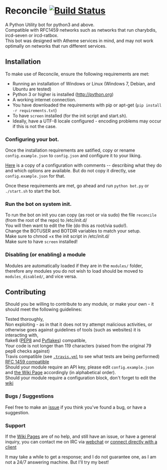 Reconcile [![Build Status](https://travis-ci.org/Zarthus/Reconcile.svg)](https://travis-ci.org/Zarthus/Reconcile)
=========

A Python Utility bot for python3 and above.  
Compatible with RFC1459 networks such as networks that run charybdis, ircd-seven or ircd-ratbox.  
This bot was designed with Atheme services in mind, and may not work optimally on networks that run different services.  

## Installation

To make use of Reconcile, ensure the following requirements are met:

* Running an installation of Windows or Linux (Windows 7, Debian, and Ubuntu are tested)
* Python 3 or higher is installed (http://python.org)
* A working internet connection.
* You have downloaded the requirements with pip or apt-get (`pip install -r requirements.txt`)
* To have `screen` installed (for the init script and start.sh).
* Ideally, have a UTF-8 locale configured - encoding problems may occur if this is not the case.

### Configuring your bot.

Once the installation requirements are satified, copy or rename `config.example.json` to `config.json` and configure it to your liking.

[Here](https://github.com/Zarthus/Reconcile/wiki/Configuring-Reconcile) is a copy of a configuration with comments -- describing what they do and which options are available.
But do not copy it directly, use `config.example.json` for that.

Once these requirements are met, go ahead and run `python bot.py` or `./start.sh` to start the bot.

### Run the bot on system init.

To run the bot on init you can copy (as root or via sudo) the file `reconcile` (from the root of the repo) to /etc/init.d/  
You will then want to edit the file (do this as root/via sudo!).  
Change the BOTUSER and BOTDIR variables to match your setup.  
Make sure to chmod +x the init script in /etc/init.d/  
Make sure to have `screen` installed!  

### Disabling (or enabling) a module

Modules are automatically loaded if they are in the `modules/` folder, therefore any modules you do not wish to load should be moved to `modules_disabled/`, and vice versa.

## Contributing

Should you be willing to contribute to any module, or make your own - it should meet the following guidelines:

Tested thoroughly,  
Non exploiting - as in that it does not try attempt malicious activities, or otherwise goes against guidelines of tools (such as websites) it is interacting with,  
flake8 ([PEP8](http://legacy.python.org/dev/peps/pep-0008/) and [Pyflakes](https://pypi.python.org/pypi/pyflakes)) compatible,  
Your code is not longer than 119 characters (raised from the original 79 pep8 checks against)  
Travis compatible (see [`.travis.yml`](.travis.yml) to see what tests are being performed)  
[RFC 1459 compatible](http://tools.ietf.org/html/rfc1459.html)  
Should your module require an API key, please edit `config.example.json` and [the Wiki Page](https://github.com/Zarthus/Reconcile/wiki/API-Keys) accordingly (in alphabetical order).  
Should your module require a configuration block, don't forget to edit the [wiki](https://github.com/Zarthus/Reconcile/wiki/Configuring-Reconcile)  

### Bugs / Suggestions
Feel free to make an [issue](https://github.com/zarthus/reconcile/issues/new) if you think you've found a bug, or have a suggestion.

### Support

If the [Wiki Pages](https://github.com/Zarthus/Reconcile/wiki) are of no help, and still have an issue, or have a general inquiry, you can contact me on IRC via [webchat](https://webchat.esper.net/?channels=zarthus) or [connect directly with a client](irc://irc.esper.net/zarthus)

It may take a while to get a response; and I do not guarantee one, as I am not a 24/7 answering machine. But I'll try my best!
